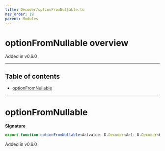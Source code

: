 ```yaml
---
title: Decoder/optionFromNullable.ts
nav_order: 19
parent: Modules
---
```


# optionFromNullable overview

Added in v0.6.0

---

<h2 class="text-delta">Table of contents</h2>

- [optionFromNullable](#optionfromnullable)

---

# optionFromNullable

**Signature**

```ts
export function optionFromNullable<A>(value: D.Decoder<A>): D.Decoder<O.Option<A>> { ... }
```

Added in v0.6.0
